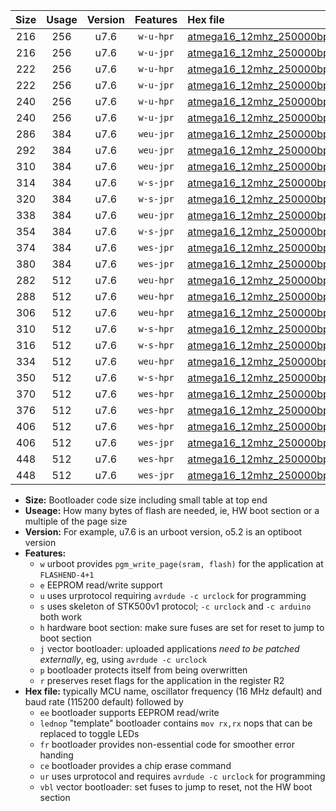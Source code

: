 |Size|Usage|Version|Features|Hex file|
|:-:|:-:|:-:|:-:|:--|
|216|256|u7.6|`w-u-hpr`|[atmega16_12mhz_250000bps_ur.hex](https://raw.githubusercontent.com/stefanrueger/urboot/main//atmega16_12mhz_250000bps_ur.hex)|
|216|256|u7.6|`w-u-jpr`|[atmega16_12mhz_250000bps_ur_vbl.hex](https://raw.githubusercontent.com/stefanrueger/urboot/main//atmega16_12mhz_250000bps_ur_vbl.hex)|
|222|256|u7.6|`w-u-hpr`|[atmega16_12mhz_250000bps_lednop_ur.hex](https://raw.githubusercontent.com/stefanrueger/urboot/main//atmega16_12mhz_250000bps_lednop_ur.hex)|
|222|256|u7.6|`w-u-jpr`|[atmega16_12mhz_250000bps_lednop_ur_vbl.hex](https://raw.githubusercontent.com/stefanrueger/urboot/main//atmega16_12mhz_250000bps_lednop_ur_vbl.hex)|
|240|256|u7.6|`w-u-hpr`|[atmega16_12mhz_250000bps_lednop_fr_ur.hex](https://raw.githubusercontent.com/stefanrueger/urboot/main//atmega16_12mhz_250000bps_lednop_fr_ur.hex)|
|240|256|u7.6|`w-u-jpr`|[atmega16_12mhz_250000bps_lednop_fr_ur_vbl.hex](https://raw.githubusercontent.com/stefanrueger/urboot/main//atmega16_12mhz_250000bps_lednop_fr_ur_vbl.hex)|
|286|384|u7.6|`weu-jpr`|[atmega16_12mhz_250000bps_ee_ur_vbl.hex](https://raw.githubusercontent.com/stefanrueger/urboot/main//atmega16_12mhz_250000bps_ee_ur_vbl.hex)|
|292|384|u7.6|`weu-jpr`|[atmega16_12mhz_250000bps_ee_lednop_ur_vbl.hex](https://raw.githubusercontent.com/stefanrueger/urboot/main//atmega16_12mhz_250000bps_ee_lednop_ur_vbl.hex)|
|310|384|u7.6|`weu-jpr`|[atmega16_12mhz_250000bps_ee_lednop_fr_ur_vbl.hex](https://raw.githubusercontent.com/stefanrueger/urboot/main//atmega16_12mhz_250000bps_ee_lednop_fr_ur_vbl.hex)|
|314|384|u7.6|`w-s-jpr`|[atmega16_12mhz_250000bps_vbl.hex](https://raw.githubusercontent.com/stefanrueger/urboot/main//atmega16_12mhz_250000bps_vbl.hex)|
|320|384|u7.6|`w-s-jpr`|[atmega16_12mhz_250000bps_lednop_vbl.hex](https://raw.githubusercontent.com/stefanrueger/urboot/main//atmega16_12mhz_250000bps_lednop_vbl.hex)|
|338|384|u7.6|`weu-jpr`|[atmega16_12mhz_250000bps_ee_lednop_fr_ce_ur_vbl.hex](https://raw.githubusercontent.com/stefanrueger/urboot/main//atmega16_12mhz_250000bps_ee_lednop_fr_ce_ur_vbl.hex)|
|354|384|u7.6|`w-s-jpr`|[atmega16_12mhz_250000bps_lednop_fr_vbl.hex](https://raw.githubusercontent.com/stefanrueger/urboot/main//atmega16_12mhz_250000bps_lednop_fr_vbl.hex)|
|374|384|u7.6|`wes-jpr`|[atmega16_12mhz_250000bps_ee_vbl.hex](https://raw.githubusercontent.com/stefanrueger/urboot/main//atmega16_12mhz_250000bps_ee_vbl.hex)|
|380|384|u7.6|`wes-jpr`|[atmega16_12mhz_250000bps_ee_lednop_vbl.hex](https://raw.githubusercontent.com/stefanrueger/urboot/main//atmega16_12mhz_250000bps_ee_lednop_vbl.hex)|
|282|512|u7.6|`weu-hpr`|[atmega16_12mhz_250000bps_ee_ur.hex](https://raw.githubusercontent.com/stefanrueger/urboot/main//atmega16_12mhz_250000bps_ee_ur.hex)|
|288|512|u7.6|`weu-hpr`|[atmega16_12mhz_250000bps_ee_lednop_ur.hex](https://raw.githubusercontent.com/stefanrueger/urboot/main//atmega16_12mhz_250000bps_ee_lednop_ur.hex)|
|306|512|u7.6|`weu-hpr`|[atmega16_12mhz_250000bps_ee_lednop_fr_ur.hex](https://raw.githubusercontent.com/stefanrueger/urboot/main//atmega16_12mhz_250000bps_ee_lednop_fr_ur.hex)|
|310|512|u7.6|`w-s-hpr`|[atmega16_12mhz_250000bps.hex](https://raw.githubusercontent.com/stefanrueger/urboot/main//atmega16_12mhz_250000bps.hex)|
|316|512|u7.6|`w-s-hpr`|[atmega16_12mhz_250000bps_lednop.hex](https://raw.githubusercontent.com/stefanrueger/urboot/main//atmega16_12mhz_250000bps_lednop.hex)|
|334|512|u7.6|`weu-hpr`|[atmega16_12mhz_250000bps_ee_lednop_fr_ce_ur.hex](https://raw.githubusercontent.com/stefanrueger/urboot/main//atmega16_12mhz_250000bps_ee_lednop_fr_ce_ur.hex)|
|350|512|u7.6|`w-s-hpr`|[atmega16_12mhz_250000bps_lednop_fr.hex](https://raw.githubusercontent.com/stefanrueger/urboot/main//atmega16_12mhz_250000bps_lednop_fr.hex)|
|370|512|u7.6|`wes-hpr`|[atmega16_12mhz_250000bps_ee.hex](https://raw.githubusercontent.com/stefanrueger/urboot/main//atmega16_12mhz_250000bps_ee.hex)|
|376|512|u7.6|`wes-hpr`|[atmega16_12mhz_250000bps_ee_lednop.hex](https://raw.githubusercontent.com/stefanrueger/urboot/main//atmega16_12mhz_250000bps_ee_lednop.hex)|
|406|512|u7.6|`wes-hpr`|[atmega16_12mhz_250000bps_ee_lednop_fr.hex](https://raw.githubusercontent.com/stefanrueger/urboot/main//atmega16_12mhz_250000bps_ee_lednop_fr.hex)|
|406|512|u7.6|`wes-jpr`|[atmega16_12mhz_250000bps_ee_lednop_fr_vbl.hex](https://raw.githubusercontent.com/stefanrueger/urboot/main//atmega16_12mhz_250000bps_ee_lednop_fr_vbl.hex)|
|448|512|u7.6|`wes-hpr`|[atmega16_12mhz_250000bps_ee_lednop_fr_ce.hex](https://raw.githubusercontent.com/stefanrueger/urboot/main//atmega16_12mhz_250000bps_ee_lednop_fr_ce.hex)|
|448|512|u7.6|`wes-jpr`|[atmega16_12mhz_250000bps_ee_lednop_fr_ce_vbl.hex](https://raw.githubusercontent.com/stefanrueger/urboot/main//atmega16_12mhz_250000bps_ee_lednop_fr_ce_vbl.hex)|

- **Size:** Bootloader code size including small table at top end
- **Useage:** How many bytes of flash are needed, ie, HW boot section or a multiple of the page size
- **Version:** For example, u7.6 is an urboot version, o5.2 is an optiboot version
- **Features:**
  + `w` urboot provides `pgm_write_page(sram, flash)` for the application at `FLASHEND-4+1`
  + `e` EEPROM read/write support
  + `u` uses urprotocol requiring `avrdude -c urclock` for programming
  + `s` uses skeleton of STK500v1 protocol; `-c urclock` and `-c arduino` both work
  + `h` hardware boot section: make sure fuses are set for reset to jump to boot section
  + `j` vector bootloader: uploaded applications *need to be patched externally*, eg, using `avrdude -c urclock`
  + `p` bootloader protects itself from being overwritten
  + `r` preserves reset flags for the application in the register R2
- **Hex file:** typically MCU name, oscillator frequency (16 MHz default) and baud rate (115200 default) followed by
  + `ee` bootloader supports EEPROM read/write
  + `lednop` "template" bootloader contains `mov rx,rx` nops that can be replaced to toggle LEDs
  + `fr` bootloader provides non-essential code for smoother error handing
  + `ce` bootloader provides a chip erase command
  + `ur` uses urprotocol and requires `avrdude -c urclock` for programming
  + `vbl` vector bootloader: set fuses to jump to reset, not the HW boot section
